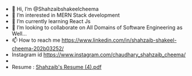 - 👋 Hi, I’m @Shahzaibshakeelcheema
- 👀 I’m interested in MERN Stack development
- 🌱 I’m currently learning React Js
- 💞️ I’m looking to collaborate on All Domains of Software Engineering as Well...
- 📫 How to reach me https://www.linkedin.com/in/shahzaib-shakeel-cheema-202b03252/ 
- Instagram id       https://www.instagram.com/chaudhary_shahzaib_cheema/
- 
- Resume      :  [Shahzaib's Resume (4).pdf](https://github.com/Shahzaibshakeelcheema/Shahzaibshakeelcheema/files/9795050/Shahzaib.s.Resume.4.pdf)                    

<!---
Shahzaibshakeelcheema/Shahzaibshakeelcheema is a ✨ special ✨ repository because its `README.md` (this file) appears on your GitHub profile.
You can click the Preview link to take a look at your changes.
--->

